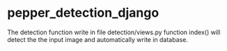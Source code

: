 # pepper_detection_django
The detection function write in file detection/views.py
function index() will detect the the input image and automatically write in database.

